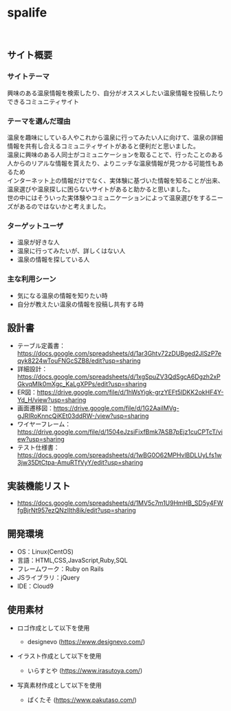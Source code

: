 # spalife
​
## サイト概要
### サイトテーマ
興味のある温泉情報を検索したり、自分がオススメしたい温泉情報を投稿したりできるコミュニティサイト
​
### テーマを選んだ理由
温泉を趣味にしている人やこれから温泉に行ってみたい人に向けて、温泉の詳細情報を共有し合えるコミュニティサイトがあると便利だと思いました。</br>
温泉に興味のある人同士がコミュニケーションを取ることで、行ったことのある人からのリアルな情報を貰えたり、よりニッチな温泉情報が見つかる可能性もあるため</br>
インターネット上の情報だけでなく、実体験に基づいた情報を知ることが出来、温泉選びや温泉探しに困らないサイトがあると助かると思いました。</br>
世の中にはそういった実体験やコミュニケーションによって温泉選びをするニーズがあるのではないかと考えました。

### ターゲットユーザ
- 温泉が好きな人
- 温泉に行ってみたいが、詳しくはない人
- 温泉の情報を探している人
​
### 主な利用シーン
- 気になる温泉の情報を知りたい時
- 自分が教えたい温泉の情報を投稿し共有する時
​
## 設計書
- テーブル定義書：https://docs.google.com/spreadsheets/d/1ar3Ghtv72zDUBged2JlSzP7eqyk8224wTouFNGcSZB8/edit?usp=sharing
- 詳細設計：https://docs.google.com/spreadsheets/d/1xgSpuZV3QdSgcA6Dgzh2xPGkvqMIk0mXgc_KaLgXPPs/edit?usp=sharing
- ER図：https://drive.google.com/file/d/1hWsYigk-grzYEFt5lDKK2okHF4Y-Yd_H/view?usp=sharing
- 画面遷移図：https://drive.google.com/file/d/1G2AailMVg-gJRIRoKnncQiKEt03ddRW-/view?usp=sharing
- ワイヤーフレーム：https://drive.google.com/file/d/1504eJzsiFixfBmk7ASB7pEjz1cuCPTcT/view?usp=sharing
- テスト仕様書：https://docs.google.com/spreadsheets/d/1wBG0O62MPHvlBDLUyLfs1w3jw35DtCtpa-AmuRTfVyY/edit?usp=sharing
​
## 実装機能リスト
- https://docs.google.com/spreadsheets/d/1MV5c7m1U9HmHB_SD5y4FWfgBjrNt957ezQNzIIth8ik/edit?usp=sharing
 
## 開発環境
- OS：Linux(CentOS)
- 言語：HTML,CSS,JavaScript,Ruby,SQL
- フレームワーク：Ruby on Rails
- JSライブラリ：jQuery
- IDE：Cloud9
​
## 使用素材

- ロゴ作成として以下を使用
  - designevo (https://www.designevo.com/)

- イラスト作成として以下を使用
  - いらすとや (https://www.irasutoya.com/)

- 写真素材作成として以下を使用
  - ぱくたそ (https://www.pakutaso.com/)